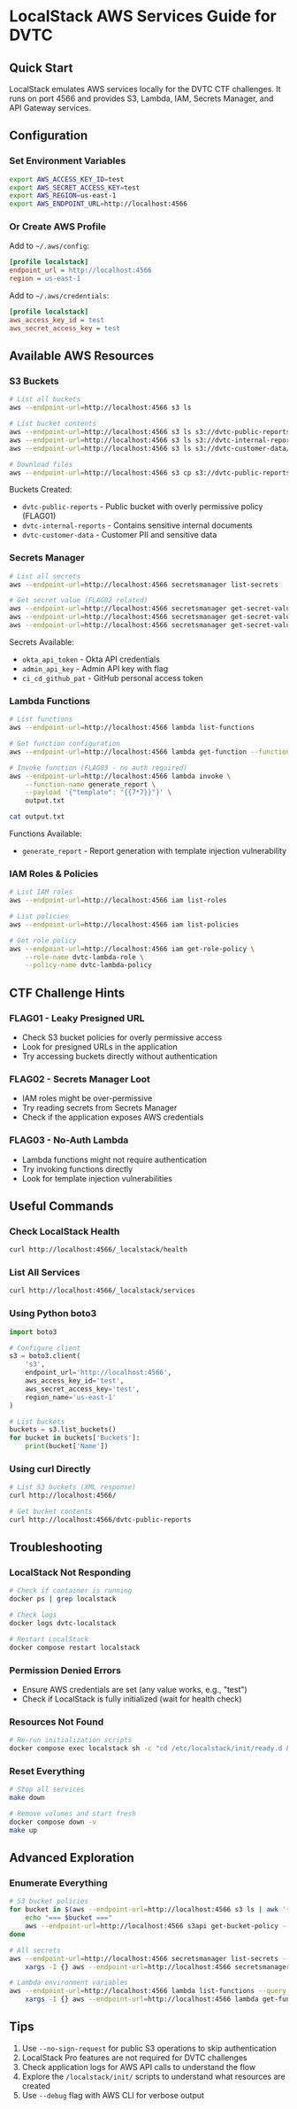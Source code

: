 # LocalStack AWS Services Guide for DVTC

## Quick Start

LocalStack emulates AWS services locally for the DVTC CTF challenges. It runs on port 4566 and provides S3, Lambda, IAM, Secrets Manager, and API Gateway services.

## Configuration

### Set Environment Variables
```bash
export AWS_ACCESS_KEY_ID=test
export AWS_SECRET_ACCESS_KEY=test
export AWS_REGION=us-east-1
export AWS_ENDPOINT_URL=http://localhost:4566
```

### Or Create AWS Profile
Add to `~/.aws/config`:
```ini
[profile localstack]
endpoint_url = http://localhost:4566
region = us-east-1
```

Add to `~/.aws/credentials`:
```ini
[profile localstack]
aws_access_key_id = test
aws_secret_access_key = test
```

## Available AWS Resources

### S3 Buckets
```bash
# List all buckets
aws --endpoint-url=http://localhost:4566 s3 ls

# List bucket contents
aws --endpoint-url=http://localhost:4566 s3 ls s3://dvtc-public-reports/
aws --endpoint-url=http://localhost:4566 s3 ls s3://dvtc-internal-reports/
aws --endpoint-url=http://localhost:4566 s3 ls s3://dvtc-customer-data/

# Download files
aws --endpoint-url=http://localhost:4566 s3 cp s3://dvtc-public-reports/soc2-2024.pdf ./
```

Buckets Created:
- `dvtc-public-reports` - Public bucket with overly permissive policy (FLAG01)
- `dvtc-internal-reports` - Contains sensitive internal documents
- `dvtc-customer-data` - Customer PII and sensitive data

### Secrets Manager
```bash
# List all secrets
aws --endpoint-url=http://localhost:4566 secretsmanager list-secrets

# Get secret value (FLAG02 related)
aws --endpoint-url=http://localhost:4566 secretsmanager get-secret-value --secret-id okta_api_token
aws --endpoint-url=http://localhost:4566 secretsmanager get-secret-value --secret-id admin_api_key
aws --endpoint-url=http://localhost:4566 secretsmanager get-secret-value --secret-id ci_cd_github_pat
```

Secrets Available:
- `okta_api_token` - Okta API credentials
- `admin_api_key` - Admin API key with flag
- `ci_cd_github_pat` - GitHub personal access token

### Lambda Functions
```bash
# List functions
aws --endpoint-url=http://localhost:4566 lambda list-functions

# Get function configuration
aws --endpoint-url=http://localhost:4566 lambda get-function --function-name generate_report

# Invoke function (FLAG03 - no auth required)
aws --endpoint-url=http://localhost:4566 lambda invoke \
    --function-name generate_report \
    --payload '{"template": "{{7*7}}"}' \
    output.txt

cat output.txt
```

Functions Available:
- `generate_report` - Report generation with template injection vulnerability

### IAM Roles & Policies
```bash
# List IAM roles
aws --endpoint-url=http://localhost:4566 iam list-roles

# List policies
aws --endpoint-url=http://localhost:4566 iam list-policies

# Get role policy
aws --endpoint-url=http://localhost:4566 iam get-role-policy \
    --role-name dvtc-lambda-role \
    --policy-name dvtc-lambda-policy
```

## CTF Challenge Hints

### FLAG01 - Leaky Presigned URL
- Check S3 bucket policies for overly permissive access
- Look for presigned URLs in the application
- Try accessing buckets directly without authentication

### FLAG02 - Secrets Manager Loot
- IAM roles might be over-permissive
- Try reading secrets from Secrets Manager
- Check if the application exposes AWS credentials

### FLAG03 - No-Auth Lambda
- Lambda functions might not require authentication
- Try invoking functions directly
- Look for template injection vulnerabilities

## Useful Commands

### Check LocalStack Health
```bash
curl http://localhost:4566/_localstack/health
```

### List All Services
```bash
curl http://localhost:4566/_localstack/services
```

### Using Python boto3
```python
import boto3

# Configure client
s3 = boto3.client(
    's3',
    endpoint_url='http://localhost:4566',
    aws_access_key_id='test',
    aws_secret_access_key='test',
    region_name='us-east-1'
)

# List buckets
buckets = s3.list_buckets()
for bucket in buckets['Buckets']:
    print(bucket['Name'])
```

### Using curl Directly
```bash
# List S3 buckets (XML response)
curl http://localhost:4566/

# Get bucket contents
curl http://localhost:4566/dvtc-public-reports
```

## Troubleshooting

### LocalStack Not Responding
```bash
# Check if container is running
docker ps | grep localstack

# Check logs
docker logs dvtc-localstack

# Restart LocalStack
docker compose restart localstack
```

### Permission Denied Errors
- Ensure AWS credentials are set (any value works, e.g., "test")
- Check if LocalStack is fully initialized (wait for health check)

### Resources Not Found
```bash
# Re-run initialization scripts
docker compose exec localstack sh -c "cd /etc/localstack/init/ready.d && for script in *.sh; do bash \$script; done"
```

### Reset Everything
```bash
# Stop all services
make down

# Remove volumes and start fresh
docker compose down -v
make up
```

## Advanced Exploration

### Enumerate Everything
```bash
# S3 bucket policies
for bucket in $(aws --endpoint-url=http://localhost:4566 s3 ls | awk '{print $3}'); do
    echo "=== $bucket ==="
    aws --endpoint-url=http://localhost:4566 s3api get-bucket-policy --bucket $bucket 2>/dev/null
done

# All secrets
aws --endpoint-url=http://localhost:4566 secretsmanager list-secrets --query 'SecretList[*].Name' --output text | \
    xargs -I {} aws --endpoint-url=http://localhost:4566 secretsmanager get-secret-value --secret-id {}

# Lambda environment variables
aws --endpoint-url=http://localhost:4566 lambda list-functions --query 'Functions[*].FunctionName' --output text | \
    xargs -I {} aws --endpoint-url=http://localhost:4566 lambda get-function-configuration --function-name {}
```

## Tips

1. Use `--no-sign-request` for public S3 operations to skip authentication
2. LocalStack Pro features are not required for DVTC challenges
3. Check application logs for AWS API calls to understand the flow
4. Explore the `/localstack/init/` scripts to understand what resources are created
5. Use `--debug` flag with AWS CLI for verbose output
